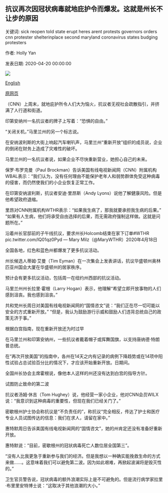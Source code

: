## 抗议再次因冠状病毒就地庇护令而爆发。这就是州长不让步的原因

关键词: sick reopen told state erupt heres arent protests governors orders cnn protester shelterinplace second maryland coronavirus states budging protesters

作者: Holly Yan

发表日期: 2020-04-20 00:00:00

![](https://cdn.cnn.com/cnnnext/dam/assets/200419204149-02-covid-protests-0419-colorado-super-tease.jpg)

[English](Protests%20erupt%20again%20over%20coronavirus%20shelter-in-place%20orders.%20Here%27s%20why%20governors%20aren%27t%20budging.md)

[原网页](https://edition.cnn.com/2020/04/20/us/protests-coronavirus-stay-at-home-orders/index.html)

（CNN）上周末，就地庇护所令人们大为恼火，抗议者无视社会疏散指引，并挤满了人行道和街道。

印第安纳州一名抗议者的牌子上写着：“恐惧的自由。”

“关闭关机，”马里兰州的另一个标志说。

在安纳波利斯的大街上响起汽车喇叭声，马里兰州“重新开放”组织的成员说，企业的倒闭在财务上造成了灾难性的破坏。

马里兰州的一名抗议者说，如果企业不尽快重新营业，她担心自己的未来。

保罗·布罗克曼（Paul Brockman）告诉美国有线电视新闻网（CNN）附属机构WBAL表示：“我们认为，没有任何理由不能保护老年人和弱势群体免受这种病毒的侵害，而仍然使我们的小企业恢复正常工作。

在印第安纳波利斯，抗议者安迪·里昂斯（Andy Lyons）说他了解健康风险。但是他希望政府退缩。

里昂对CNN附属机构WTHR表示：“如果我生病了，那我就要承担我生病的后果。” “如果有人生病，他们将承受自由选择的后果，而无需政府强制这样做。这就是问题所在。”

沿着州长官邸前的子午线抗议，要求州长Holcomb结束在家下订单\#WTHR pic.twitter.com/lQ01qz0Pyd — Mary Milz（@MaryWTHR）2020年4月18日

全国各地，红色和蓝色州都爆发了更多抗议活动。

州长候选人蒂姆·艾曼（Tim Eyman）在一次集会上发表讲话，抗议华盛顿州奥林匹亚州国会大厦在华盛顿州的居家秩序。

预计会有更多抗议活动，包括周一在纽约州西部的抗议活动。

马里兰州州长拉里·霍根（Larry Hogan）表示，他理解“希望立即开放事物的人们感到沮丧。我也感到沮丧。”

共和党州长周日对美国有线电视新闻网的“国情咨文”说：“我们正在尽一切可能以安全的方式重新开放。” “但是，我认为鼓励游行示威和鼓励人们违背总统自己的政策无济于事。”

根据白宫指南，现在重新开放还为时过早

在马里兰州和印第安纳州，一些抗议者戴着帽子或挥舞国旗，以支持唐纳德·特朗普总统。

在“再次开放美国”的指南中，各州在14天之内有记录的病例下降趋势或在14项中阳性试验占总试验百分比的情况下，才应该开始重新开放。日期间。

全国州长协会主席霍根说，像他本人这样的州还没有达到白宫的指导方针。

试图防止致命的第二波

抗议者汤姆·休吉（Tom Hughey）说，他经营一家小企业，他对CNN会员WILX说：“我意识到这种病毒的重要性，但现在我们已经关门了。”

密歇根州护士协会称抗议是“不负责任的”，称抗议“完全相反，传达了护士和医疗专业人员试图传达的信息：我们在求人，请留在家中。”

惠特默周日告诉美国有线电视新闻网的“国情咨文”，她的州肯定还没有准备好重新开放。

惠特默说：“目前，密歇根州的冠状病毒死亡人数位居全国第三”。

“没有人比我更急于重新参与我们的经济。但是我想以一种确实能挽救生命的方式来做……。这意味着我们可以避免第二波。因为如此艰难，再掀起波澜将是毁灭性的。”

卫生官员警告说，冠状病毒的额外浪潮实际上是不可避免的。但是流行病学家拉里·布里里安特博士说：“这取决于其他浪潮的大小。”